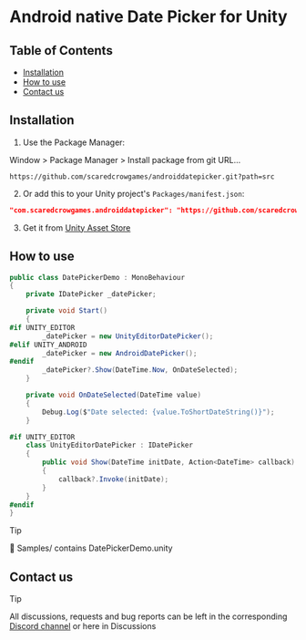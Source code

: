 # Android native Date Picker for Unity

## Table of Contents
- [Installation](#installation)
- [How to use](#how-to-use)
- [Contact us](#contact-us)

## Installation

1. Use the Package Manager:

Window > Package Manager > Install package from git URL...
```link
https://github.com/scaredcrowgames/androiddatepicker.git?path=src
```

2. Or add this to your Unity project's `Packages/manifest.json`:

```json
"com.scaredcrowgames.androiddatepicker": "https://github.com/scaredcrowgames/androiddatepicker.git?path=src"
```
3. Get it from [Unity Asset Store](https://assetstore.unity.com/packages/tools/utilities/native-mobile-date-picker-322280)

## How to use

```csharp
public class DatePickerDemo : MonoBehaviour
{
    private IDatePicker _datePicker;

    private void Start()
    {
#if UNITY_EDITOR
        _datePicker = new UnityEditorDatePicker();
#elif UNITY_ANDROID
        _datePicker = new AndroidDatePicker();
#endif
        _datePicker?.Show(DateTime.Now, OnDateSelected);
    }

    private void OnDateSelected(DateTime value)
    {
        Debug.Log($"Date selected: {value.ToShortDateString()}");
    }

#if UNITY_EDITOR
    class UnityEditorDatePicker : IDatePicker
    {
        public void Show(DateTime initDate, Action<DateTime> callback)
        {
            callback?.Invoke(initDate);
        }
    }
#endif
}
```
> [!TIP]
> 📁 Samples/ contains DatePickerDemo.unity

## Contact us
> [!TIP]
> All discussions, requests and bug reports can be left in the corresponding [Discord channel](https://discord.gg/aQt9aEwsMk) or here in Discussions
